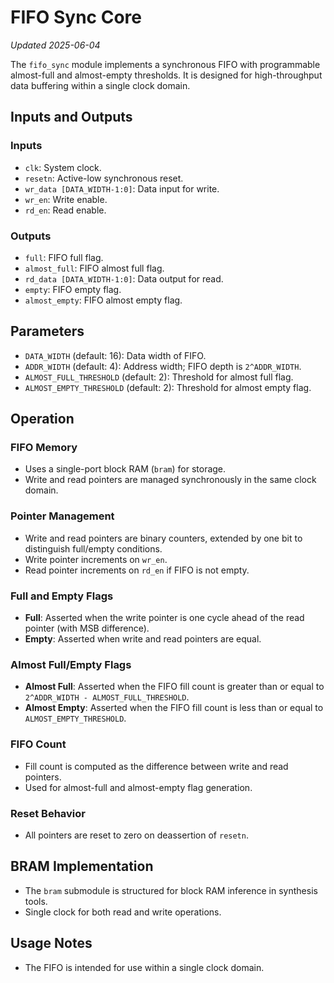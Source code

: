 # FIFO Sync Core
*Updated 2025-06-04*

The `fifo_sync` module implements a synchronous FIFO with programmable almost-full and almost-empty thresholds. It is designed for high-throughput data buffering within a single clock domain.

## Inputs and Outputs

### Inputs

- `clk`: System clock.
- `resetn`: Active-low synchronous reset.
- `wr_data [DATA_WIDTH-1:0]`: Data input for write.
- `wr_en`: Write enable.
- `rd_en`: Read enable.

### Outputs

- `full`: FIFO full flag.
- `almost_full`: FIFO almost full flag.
- `rd_data [DATA_WIDTH-1:0]`: Data output for read.
- `empty`: FIFO empty flag.
- `almost_empty`: FIFO almost empty flag.

## Parameters

- `DATA_WIDTH` (default: 16): Data width of FIFO.
- `ADDR_WIDTH` (default: 4): Address width; FIFO depth is `2^ADDR_WIDTH`.
- `ALMOST_FULL_THRESHOLD` (default: 2): Threshold for almost full flag.
- `ALMOST_EMPTY_THRESHOLD` (default: 2): Threshold for almost empty flag.

## Operation

### FIFO Memory

- Uses a single-port block RAM (`bram`) for storage.
- Write and read pointers are managed synchronously in the same clock domain.

### Pointer Management

- Write and read pointers are binary counters, extended by one bit to distinguish full/empty conditions.
- Write pointer increments on `wr_en`.
- Read pointer increments on `rd_en` if FIFO is not empty.

### Full and Empty Flags

- **Full**: Asserted when the write pointer is one cycle ahead of the read pointer (with MSB difference).
- **Empty**: Asserted when write and read pointers are equal.

### Almost Full/Empty Flags

- **Almost Full**: Asserted when the FIFO fill count is greater than or equal to `2^ADDR_WIDTH - ALMOST_FULL_THRESHOLD`.
- **Almost Empty**: Asserted when the FIFO fill count is less than or equal to `ALMOST_EMPTY_THRESHOLD`.

### FIFO Count

- Fill count is computed as the difference between write and read pointers.
- Used for almost-full and almost-empty flag generation.

### Reset Behavior

- All pointers are reset to zero on deassertion of `resetn`.

## BRAM Implementation

- The `bram` submodule is structured for block RAM inference in synthesis tools.
- Single clock for both read and write operations.

## Usage Notes

- The FIFO is intended for use within a single clock domain.
